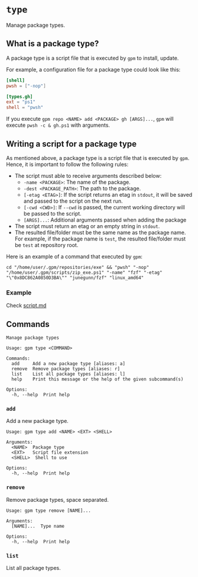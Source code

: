 # `type`

Manage package types.

## What is a package type?

A package type is a script file that is executed by `gpm` to install, update.

For example, a configuration file for a package type could look like this:

```toml
[shell]
pwsh = ["-nop"]

[types.gh]
ext = "ps1"
shell = "pwsh"
```

If you execute `gpm repo <NAME> add <PACKAGE> gh [ARGS]...`, `gpm` will execute `pwsh -c & gh.ps1` with arguments.

## Writing a script for a package type

As mentioned above, a package type is a script file that is executed by `gpm`. Hence, it is important to follow the following rules:

- The script must able to receive arguments described below:
  - `-name <PACKAGE>`: The name of the package.
  - `-dest <PACKAGE_PATH>`: The path to the package.
  - `[-etag <ETAG>]`: If the script returns an etag in `stdout`, it will be saved and passed to the script on the next run.
  - `[-cwd <CWD>]`: If `--cwd` is passed, the current working directory will be passed to the script.
  - `[ARGS]...`: Additional arguments passed when adding the package
- The script must return an etag or an empty string in `stdout`.
- The resulted file/folder must be the same name as the package name. For example, if the package name is `test`, the resulted file/folder must be `test` at repository root.

Here is an example of a command that executed by `gpm`:

```shell
cd "/home/user/.gpm/repositories/exe" && "pwsh" "-nop" "/home/user/.gpm/scripts/zip_exe.ps1" "-name" "fzf" "-etag" "\"0x8DC862A0850D3BA\"" "junegunn/fzf" "linux_amd64"
```

### Example

Check [script.md](./script.md)

## Commands

```
Manage package types

Usage: gpm type <COMMAND>

Commands:
  add     Add a new package type [aliases: a]
  remove  Remove package types [aliases: r]
  list    List all package types [aliases: l]
  help    Print this message or the help of the given subcommand(s)

Options:
  -h, --help  Print help
```

### `add`

Add a new package type.

```
Usage: gpm type add <NAME> <EXT> <SHELL>

Arguments:
  <NAME>  Package type
  <EXT>   Script file extension
  <SHELL>  Shell to use

Options:
  -h, --help  Print help
```

### `remove`

Remove package types, space separated.

```
Usage: gpm type remove [NAME]...

Arguments:
  [NAME]...  Type name

Options:
  -h, --help  Print help
```

### `list`

List all package types.
